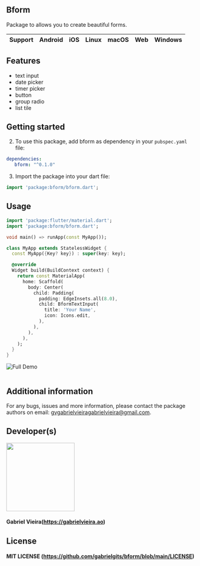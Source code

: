 ## Bform

Package to allows you to create beautiful forms.

| **Support** | Android | iOS | Linux | macOS | Web | Windows |
|-------------|---------|------|-------|--------|-----|-------------|

## Features

- text input
- date picker
- timer picker
- button
- group radio
- list tile

## Getting started

2. To use this package, add bform as dependency in your `pubspec.yaml` file:

```yaml
dependencies:
   bform: "^0.1.0"
```

3. Import the package into your dart file:

```dart
import 'package:bform/bform.dart';
```

## Usage

```dart
import 'package:flutter/material.dart';
import 'package:bform/bform.dart';

void main() => runApp(const MyApp());

class MyApp extends StatelessWidget {
  const MyApp({Key? key}) : super(key: key);

  @override
  Widget build(BuildContext context) {
    return const MaterialApp(
      home: Scaffold(
        body: Center(
          child: Padding(
            padding: EdgeInsets.all(8.0),
            child: BformTextInput(
              title: 'Your Name',
              icon: Icons.edit,
            ),
          ),
        ),
      ),
    );
  }
}

```

![Full Demo](https://github.com/gabrielgits/bform/tree/main/example)

![<img src="https://user-images.githubusercontent.com/72738617/209962432-d844f660-699d-402d-be8f-d06f8b7e1373.gif" width="180" />](https://github.com/gabrielgits/bform/tree/main/example)

## Additional information

For any bugs, issues and more information, please contact the package authors on email: gvgabrielvieiragabrielvieira@gmail.com.

## Developer(s)

[<img src="https://avatars.githubusercontent.com/u/72738617?v=4" width="180" />](https://gabrielvieira.ao)
#### **Gabriel Vieira**(https://gabrielvieira.ao)

## License

#### MIT LICENSE (https://github.com/gabrielgits/bform/blob/main/LICENSE) 